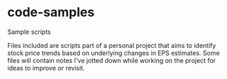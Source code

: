 # code-samples
Sample scripts

Files included are scripts part of a personal project that aims to identify stock price trends based on underlying changes in EPS estimates. 
Some files will contain notes I've jotted down while working on the project for ideas to improve or revisit.
